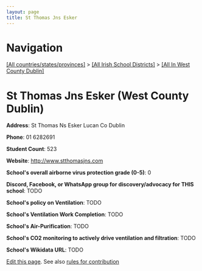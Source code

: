 ```yaml
---
layout: page
title: St Thomas Jns Esker
---
```

# Navigation

[[All countries/states/provinces]](../../..) > [[All Irish School Districts]](../..) > [[All In West County Dublin]](..)

# St Thomas Jns Esker (West County Dublin)

**Address**: St Thomas Ns Esker Lucan Co Dublin

**Phone**: 01 6282691

**Student Count**: 523

**Website**: <http://www.stthomasjns.com>

**School's overall airborne virus protection grade (0-5)**: 0

**Discord, Facebook, or WhatsApp group for discovery/advocacy for THIS school**: TODO

**School's policy on Ventilation**: TODO

**School's Ventilation Work Completion**: TODO

**School's Air-Purification**: TODO

**School's CO2 monitoring to actively drive ventilation and filtration**: TODO

**School's Wikidata URL**: TODO


[Edit this page](https://github.com/ventilate-schools/Ireland/edit/main/./Dublin_West_County_Dublin/St_Thomas_Jns_Esker.md). See also [rules for contribution](../../../contribution-rules/)